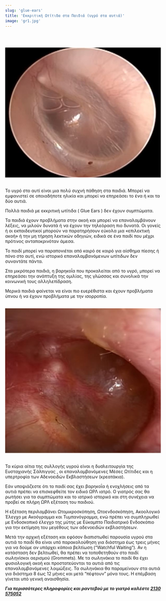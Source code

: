 ```yaml
---
slug: 'glue-ears'
title: 'Εκκριτική Ωτίτιδα στα Παιδιά (υγρό στα αυτιά)'
image: 'gr1.jpg'
---
```

<br/>
<br/>

![alt text](2.jpg)
<br/>
<br/>

Το υγρό στο αυτί είναι μια πολύ συχνή πάθηση στα παιδιά. Μπορεί να εμφανιστεί σε οποιαδήποτε ηλικία και μπορεί να επηρεάσει το ένα ή και τα δύο αυτιά.

Πολλά παιδιά με εκκριτική ωτίτιδα ( Glue Ears ) δεν έχουν συμπτώματα.

Τα παιδιά έχουν προβλήματα στην ακoή και μπορεί να επαναλαμβάνουν λέξεις, να μιλούν δυνατά ή να έχουν την τηλεόραση πιο δυνατά. Οι γονείς ή οι εκπαιδευτικοί μπορούν να παρατηρήσουν εύκολα μια «επιλεκτική ακοή» ή την μη τήρηση λεκτικών οδηγιών, ειδικά σε ένα παιδί που μέχρι πρότινος ανταποκρινόταν άμεσα.

Το παιδί μπορεί να παραπονιέται από καιρό σε καιρό για αίσθημα πίεσης ή πόνο στο αυτί, ενώ ιστορικό επαναλαμβανόμενων ωτίτιδων δεν συναντάτε πάντα.

Στα μικρότερα παιδιά, η βαρηκοΐα που προκαλείται από το υγρό, μπορεί να επηρεάσει την ανάπτυξη της ομιλίας, της γλώσσας και συνολικά την κοινωνική τους αλληλεπίδραση.

Μερικά παιδιά φαίνεται να είναι πιο ευερέθιστα και έχουν προβλήματα ύπνου ή να έχουν προβλήματα με την ισορροπία.
<br/>
<br/>

![alt text](3.jpg)
<br/>
<br/>

Τα κύρια αίτια της συλλογής υγρού είναι η δυσλειτουργία της Ευσταχιανής Σάλπιγγας , οι επαναλαμβανόμενες Μέσες Ωτίτιδες και η υπερτροφία των Αδενοειδών Εκβλαστήσεων (κρεατάκια).

Εάν υποψιάζεστε ότι το παιδί σας έχει βαρηκοΐα ή ενοχλήσεις από τα αυτιά πρέπει να επισκεφθείτε τον ειδικό ΩΡΛ ιατρό. Ο γιατρός σας θα ρωτήσει για τα συμπτώματα και το ιατρικό ιστορικό και στη συνέχεια να προβεί σε πλήρη ΩΡΛ εξέταση του παιδιού.

Η εξέταση περιλαμβάνει Ωτομικροσκόπηση, Ωτοενδοσκόπηση, Ακοολογικό Έλεγχο με Ακοόγραμμα και Τυμπανόγραμμα, ενώ πρέπει να συμπληρωθεί με Ενδοσκοπικό έλεγχο της μύτης με Εύκαμπτο Παιδιατρικό Ενδοσκόπιο για την εκτίμηση του μεγέθους των αδενοειδών εκβλαστήσεων.

Μετά την αρχική εξέταση και εφόσον διαπιστωθεί παρουσία υγρού στα αυτιά το παιδί θα είναι υπό παρακολούθηση για διάστημα έως τρεις μήνες για να δούμε αν υπάρχει κάποια βελτίωση (“Watchful Waiting”). Αν η κατάσταση δεν βελτιωθεί, θα πρέπει να τοποθετηθούν στο παιδί σωληνίσκοι αερισμού (Grommets). Με τα σωληνάκια το παιδί θα έχει φυσιολογική ακοή και προστατεύονται τα αυτιά από τις επαναλαμβανόμενες λοιμώξεις. Τα σωληνάκια θα παραμείνουν στα αυτιά για διάστημα 8 έως 12 μήνες και μετά “πέφτουν” μόνα τους. Η επέμβαση γίνεται υπό γενική αναισθησία.

***Για περισσότερες πληροφορίες και ραντεβού με το γιατρό καλέστε [2130 575052](tel:2130575052 "2130 575052")***